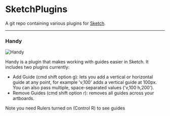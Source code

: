 SketchPlugins
=============

A git repo containing various plugins for [Sketch](http://bohemiancoding.com/sketch/).

- - -

### Handy
![Handy](https://dl.dropboxusercontent.com/u/144234624/Sketch/handy.png)

Handy is a plugin that makes working with guides easier in Sketch. It includes two plugins currently:
* Add Guide (cmd shift option g): lets you add a vertical or horizontal guide at any point, for example 'v,100' adds a vertical guide at 100px. You can also pass multiple, space-separated values ('v,100 h,200').
* Remove Guides (cmd shift option r): removes all guides across your artboards.

Note you need Rulers turned on (Control R) to see guides 
